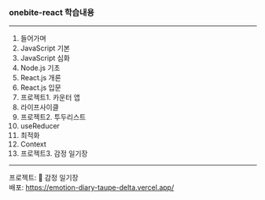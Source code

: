### onebite-react 학습내용
---
1. 들어가며
2. JavaScript 기본
3. JavaScript 심화
4. Node.js 기초
5. React.js 개론
6. React.js 입문
7. 프로젝트1. 카운터 앱
8. 라이프사이클
9. 프로젝트2. 투두리스트
10. useReducer
11. 최적화
12. Context
13. 프로젝트3. 감정 일기장
---

프로젝트: 📒 감정 일기장  
배포: https://emotion-diary-taupe-delta.vercel.app/
